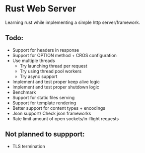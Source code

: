 # Rust Web Server

Learning rust while implementing a simple http server/framework.

## Todo:
- Support for headers in response
- Support for OPTION method +  CROS configuration
- Use multiple threads
  - Try launching thread per request
  - Try using thread pool workers
  - Try async support
- Implement and test proper keep alive logic
- Implement and test proper shutdown logic
- Benchmark
- Support for static files serving
- Support for template rendering
- Better support for content types + encodings
- Json support/ Check json frameworks
- Rate limit amount of open sockets/in-flight requests
 
## Not planned to suppport:
- TLS termination
